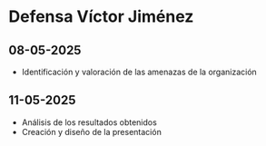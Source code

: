 # Defensa Víctor Jiménez

## 08-05-2025

- Identificación y valoración de las amenazas de la organización

## 11-05-2025

- Análisis de los resultados obtenidos
- Creación y diseño de la presentación
